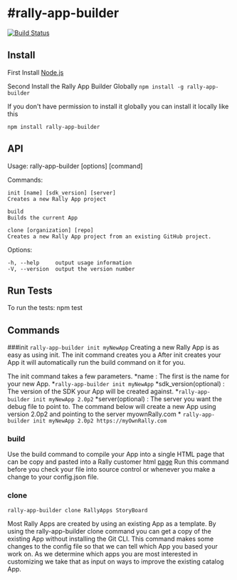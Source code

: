 #rally-app-builder
=================
[![Build Status](https://travis-ci.org/ferentchak/rally-app-builder.png?branch=master)](https://travis-ci.org/ferentchak/rally-app-builder)

## Install 

First Install [Node.js](http://nodejs.org/)

Second Install the Rally App Builder Globally
`npm install -g rally-app-builder`

If you don't have permission to install it globally you can install it locally like this

`npm install rally-app-builder`

## API

  Usage: rally-app-builder [options] [command]

  Commands:

    init [name] [sdk_version] [server]
    Creates a new Rally App project
    
    build 
    Builds the current App
    
    clone [organization] [repo]
    Creates a new Rally App project from an existing GitHub project. 

  Options:

    -h, --help     output usage information
    -V, --version  output the version number


## Run Tests

To run the tests:
npm test


## Commands

###init
`rally-app-builder init myNewApp`
Creating a new Rally App is as easy as using init. The init command creates you a  After init creates your App it will automatically run the build command on it for you.

The init command takes a few parameters.
*name : The first is the name for your new App.
    *`rally-app-builder init myNewApp`
*sdk_version(optional) : The version of the SDK your App will be created against.
    *`rally-app-builder init myNewApp 2.0p2`
*server(optional) : The server you want the debug file to point to. The command below will create a new App using version 2.0p2 and pointing to the server myownRally.com
    * `rally-app-builder init myNewApp 2.0p2 https://myOwnRally.com`

### build

Use the build command to compile your App into a single HTML page that can be copy and pasted into a Rally customer html [page](http://www.rallydev.com/custom-html)
Run this command before you check your file into source control or whenever you make a change to your config.json file.



### clone
`rally-app-builder clone RallyApps StoryBoard`

Most Rally Apps are created by using an existing App as a template.
By using the rally-app-builder clone command you can get a copy of the existing App without installing the Git CLI.
This command makes some changes to the config file so that we can tell which App you based your work on. As we determine
which apps you are most interested in customizing we take that as input on ways to improve the existing catalog App.